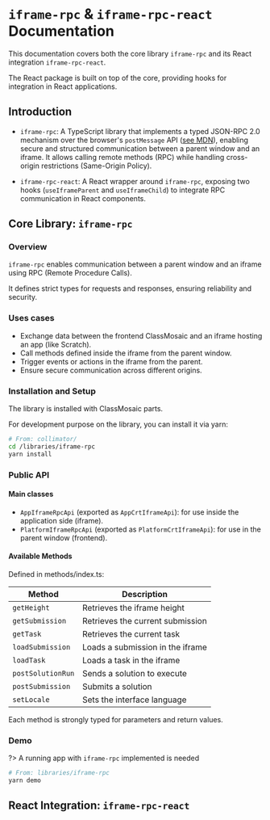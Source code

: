 # `iframe-rpc` & `iframe-rpc-react` Documentation

This documentation covers both the core library `iframe-rpc` and its React integration `iframe-rpc-react`.

The React package is built on top of the core, providing hooks for integration in React applications.


## Introduction

- `iframe-rpc`: A TypeScript library that implements a typed JSON-RPC 2.0 mechanism over the browser's `postMessage` API ([see MDN](https://developer.mozilla.org/en-US/docs/Web/API/Window/postMessage)), enabling secure and structured communication between a parent window and an iframe. It allows calling remote methods (RPC) while handling cross-origin restrictions (Same-Origin Policy).

- `iframe-rpc-react`: A React wrapper around `iframe-rpc`, exposing two hooks (`useIframeParent` and `useIframeChild`) to integrate RPC communication in React components.

## Core Library: `iframe-rpc`

### Overview

`iframe-rpc` enables communication between a parent window and an iframe using RPC (Remote Procedure Calls).

It defines strict types for requests and responses, ensuring reliability and security.

### Uses cases

- Exchange data between the frontend ClassMosaic and an iframe hosting an app (like Scratch).
- Call methods defined inside the iframe from the parent window.
- Trigger events or actions in the iframe from the parent.
- Ensure secure communication across different origins.

### Installation and Setup

The library is installed with ClassMosaic parts.

For development purpose on the library, you can install it via yarn:

```sh
# From: collimator/
cd /libraries/iframe-rpc
yarn install
```

### Public API

#### Main classes

- `AppIframeRpcApi` (exported as `AppCrtIframeApi`): for use inside the application side (iframe).
- `PlatformIframeRpcApi` (exported as `PlatformCrtIframeApi`): for use in the parent window (frontend).

#### Available Methods

Defined in methods/index.ts:

| Method            | Description                      |
| ----------------- | -------------------------------- |
| `getHeight`       | Retrieves the iframe height      |
| `getSubmission`   | Retrieves the current submission |
| `getTask`         | Retrieves the current task       |
| `loadSubmission`  | Loads a submission in the iframe |
| `loadTask`        | Loads a task in the iframe       |
| `postSolutionRun` | Sends a solution to execute      |
| `postSubmission`  | Submits a solution               |
| `setLocale`       | Sets the interface language      |

Each method is strongly typed for parameters and return values.

### Demo

?> A running app with `iframe-rpc` implemented is needed

```sh
# From: libraries/iframe-rpc
yarn demo
```

## React Integration: `iframe-rpc-react`

